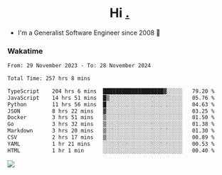 <h1 align="center">Hi <a href="https://www.hackerrank.com/erasmosaraujo">.</a></h1>
 
- I'm a Generalist Software Engineer  since 2008 🚀
<!--  
<p align="left">
  <a href="https://github.com/erasmosoares/github-readme-stats">
    <img
      align="center"
      src="https://github-readme-stats.vercel.app/api/top-langs/?username=erasmosoares&theme=radical&layout=compact"
    />
  </a>
  <a href="https://github.com/erasmosoares/github-readme-stats">
    [![Harlok's WakaTime stats](https://github-readme-stats.vercel.app/api/wakatime?username=ffflabs)](https://github.com/anuraghazra/github-readme-stats)
  </a>
</p>

<!--
 ### Repo 
 
<p align="left">
 <a href="https://github.com/erasmosoares/github-readme-stats">
    <img
      align="center"
      height="165"
      src="https://github-readme-stats.vercel.app/api/pin?username=erasmosoares&repo=sample-node&title_color=fff&icon_color=f9f9f9&text_color=9f9f9f&bg_color=151515"
    />
  </a>
  <a href="https://github.com/erasmosoares/github-readme-stats">
    <img
      align="center"
      height="165"
      src="https://github-readme-stats.vercel.app/api/pin?username=erasmosoares&repo=sample-node&title_color=fff&icon_color=f9f9f9&text_color=9f9f9f&bg_color=151515"
    />
  </a>
</p>
-->

 ### Wakatime 

<!--START_SECTION:waka-->

```txt
From: 29 November 2023 - To: 28 November 2024

Total Time: 257 hrs 8 mins

TypeScript    204 hrs 6 mins  ███████████████████▓░░░░░   79.20 %
JavaScript    14 hrs 51 mins  █▒░░░░░░░░░░░░░░░░░░░░░░░   05.76 %
Python        11 hrs 56 mins  █░░░░░░░░░░░░░░░░░░░░░░░░   04.63 %
JSON          8 hrs 22 mins   ▓░░░░░░░░░░░░░░░░░░░░░░░░   03.25 %
Docker        3 hrs 51 mins   ▒░░░░░░░░░░░░░░░░░░░░░░░░   01.50 %
Go            3 hrs 32 mins   ▒░░░░░░░░░░░░░░░░░░░░░░░░   01.38 %
Markdown      3 hrs 20 mins   ▒░░░░░░░░░░░░░░░░░░░░░░░░   01.30 %
CSV           2 hrs 17 mins   ▒░░░░░░░░░░░░░░░░░░░░░░░░   00.89 %
YAML          1 hr 21 mins    ░░░░░░░░░░░░░░░░░░░░░░░░░   00.53 %
HTML          1 hr 1 min      ░░░░░░░░░░░░░░░░░░░░░░░░░   00.40 %
```

<!--END_SECTION:waka-->

![](https://komarev.com/ghpvc/?username=erasmosoares&color=brightgreen)
